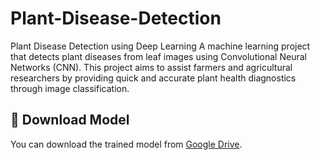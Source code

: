 # Plant-Disease-Detection
Plant Disease Detection using Deep Learning A machine learning project that detects plant diseases from leaf images using Convolutional Neural Networks (CNN). This project aims to assist farmers and agricultural researchers by providing quick and accurate plant health diagnostics through image classification.

## 🔗 Download Model

You can download the trained model from [Google Drive](https://drive.google.com/file/d/1wNwPXoyJLspQF-KGIBT0mvRwnLemOwtq/view?usp=drive_link).
